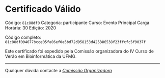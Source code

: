# Certificado Válido

Código: `81c88df0`
Categoria: participante
Curso: Evento Principal
Carga Horária: 30
Edição: 2020


Código completo: `81c88df094677bcce05fa06ef0a5bd72d958153d425386538f23ffcfc5f9037f`


Este certificado foi expedido pela Comissão organizadora do IV Curso de Verão em Bioinformática da UFMG.

----

Qualquer dúvida contacte a [_Comissão Organizadora_](<mailto:cursobioinfoufmg@gmail.com$subject=[Certificados]>)

